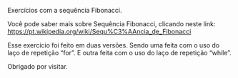 Exercícios com a sequência Fibonacci. 

Você pode  saber mais sobre Sequência Fibonacci, clicando neste link:
https://pt.wikipedia.org/wiki/Sequ%C3%AAncia_de_Fibonacci

Esse exercício foi feito em duas versões.
  Sendo uma feita com o uso do laço de repetição “for”.
  E outra feita com o uso do laço de repetição “while”.


Obrigado por visitar.

